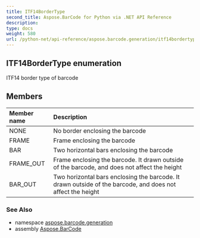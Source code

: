 ```yaml
---
title: ITF14BorderType
second_title: Aspose.BarCode for Python via .NET API Reference
description: 
type: docs
weight: 580
url: /python-net/api-reference/aspose.barcode.generation/itf14bordertype/
---
```


## ITF14BorderType enumeration

ITF14 border type of barcode

## Members
| Member name | Description |
| :- | :- |
|NONE|No border enclosing the barcode|
|FRAME|Frame enclosing the barcode|
|BAR|Two horizontal bars enclosing the barcode|
|FRAME_OUT|Frame enclosing the barcode. It drawn outside of the barcode, and does not affect the height|
|BAR_OUT|Two horizontal bars enclosing the barcode. It drawn outside of the barcode, and does not affect the height|

### See Also

* namespace [aspose.barcode.generation](/barcode/python-net/api-reference/aspose.barcode.generation/)
* assembly [Aspose.BarCode](/barcode/python-net/api-reference/)

